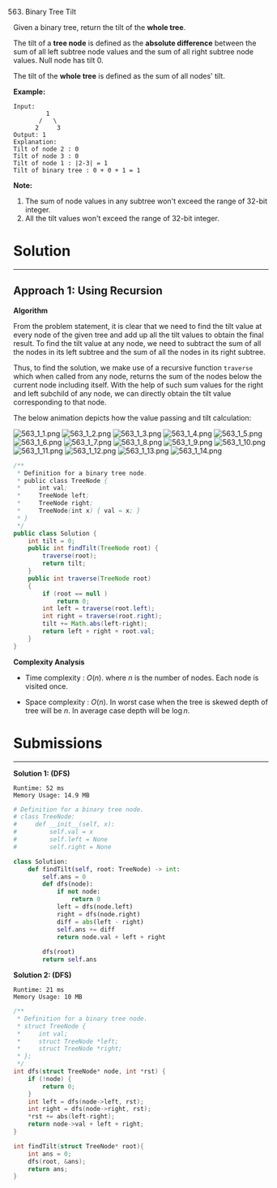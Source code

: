 563. Binary Tree Tilt

Given a binary tree, return the tilt of the **whole tree**.

The tilt of a **tree node** is defined as the **absolute difference** between the sum of all left subtree node values and the sum of all right subtree node values. Null node has tilt 0.

The tilt of the **whole tree** is defined as the sum of all nodes' tilt.

**Example:**
```
Input: 
         1
       /   \
      2     3
Output: 1
Explanation: 
Tilt of node 2 : 0
Tilt of node 3 : 0
Tilt of node 1 : |2-3| = 1
Tilt of binary tree : 0 + 0 + 1 = 1
```

**Note:**

1. The sum of node values in any subtree won't exceed the range of 32-bit integer.
1. All the tilt values won't exceed the range of 32-bit integer.

# Solution
---
## Approach 1: Using Recursion
**Algorithm**

From the problem statement, it is clear that we need to find the tilt value at every node of the given tree and add up all the tilt values to obtain the final result. To find the tilt value at any node, we need to subtract the sum of all the nodes in its left subtree and the sum of all the nodes in its right subtree.

Thus, to find the solution, we make use of a recursive function `traverse` which when called from any node, returns the sum of the nodes below the current node including itself. With the help of such sum values for the right and left subchild of any node, we can directly obtain the tilt value corresponding to that node.

The below animation depicts how the value passing and tilt calculation:

![563_1_1.png](img/563_1_1.png)
![563_1_2.png](img/563_1_2.png)
![563_1_3.png](img/563_1_3.png)
![563_1_4.png](img/563_1_4.png)
![563_1_5.png](img/563_1_5.png)
![563_1_6.png](img/563_1_6.png)
![563_1_7.png](img/563_1_7.png)
![563_1_8.png](img/563_1_8.png)
![563_1_9.png](img/563_1_9.png)
![563_1_10.png](img/563_1_10.png)
![563_1_11.png](img/563_1_11.png)
![563_1_12.png](img/563_1_12.png)
![563_1_13.png](img/563_1_13.png)
![563_1_14.png](img/563_1_14.png)

```java
/**
 * Definition for a binary tree node.
 * public class TreeNode {
 *     int val;
 *     TreeNode left;
 *     TreeNode right;
 *     TreeNode(int x) { val = x; }
 * }
 */
public class Solution {
    int tilt = 0;
    public int findTilt(TreeNode root) {
        traverse(root);
        return tilt;
    }
    public int traverse(TreeNode root)
    {
        if (root == null )
            return 0;
        int left = traverse(root.left);
        int right = traverse(root.right);
        tilt += Math.abs(left-right);
        return left + right + root.val;
    }
}
```

**Complexity Analysis**

* Time complexity : $O(n)$. where $n$ is the number of nodes. Each node is visited once.

* Space complexity : $O(n)$. In worst case when the tree is skewed depth of tree will be $n$. In average case depth will be $\log n$.

# Submissions
---
**Solution 1: (DFS)**
```
Runtime: 52 ms
Memory Usage: 14.9 MB
```
```python
# Definition for a binary tree node.
# class TreeNode:
#     def __init__(self, x):
#         self.val = x
#         self.left = None
#         self.right = None

class Solution:
    def findTilt(self, root: TreeNode) -> int:
        self.ans = 0
        def dfs(node):
            if not node:
                return 0
            left = dfs(node.left)
            right = dfs(node.right)
            diff = abs(left - right)
            self.ans += diff
            return node.val + left + right
        
        dfs(root)
        return self.ans
```

**Solution 2: (DFS)**
```
Runtime: 21 ms
Memory Usage: 10 MB
```
```c
/**
 * Definition for a binary tree node.
 * struct TreeNode {
 *     int val;
 *     struct TreeNode *left;
 *     struct TreeNode *right;
 * };
 */
int dfs(struct TreeNode* node, int *rst) {
    if (!node) {
        return 0;
    }
    int left = dfs(node->left, rst);
    int right = dfs(node->right, rst);
    *rst += abs(left-right);
    return node->val + left + right; 
}

int findTilt(struct TreeNode* root){
    int ans = 0;
    dfs(root, &ans);
    return ans;
}
```
